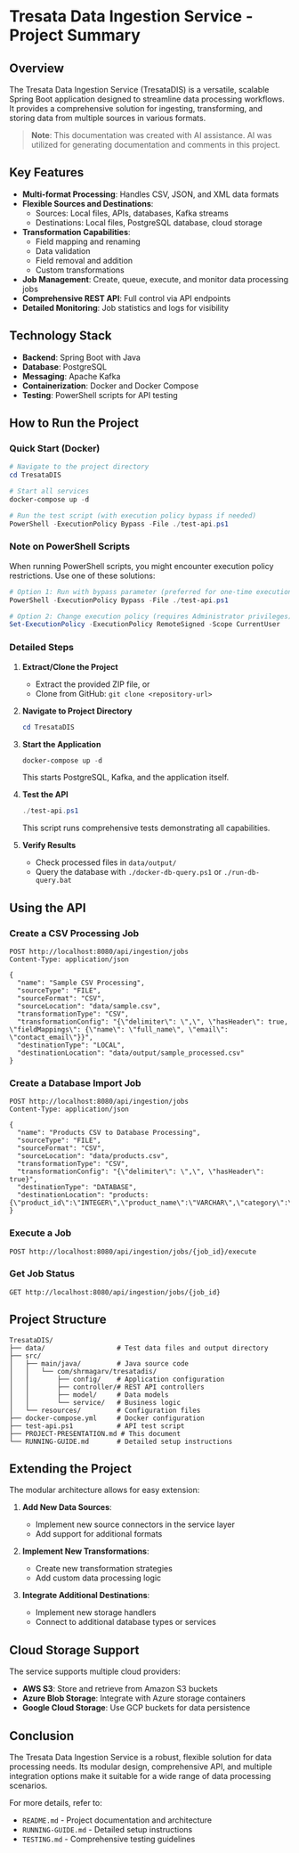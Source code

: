 # Tresata Data Ingestion Service - Project Summary

## Overview

The Tresata Data Ingestion Service (TresataDIS) is a versatile, scalable Spring Boot application designed to streamline data processing workflows. It provides a comprehensive solution for ingesting, transforming, and storing data from multiple sources in various formats.

> **Note**: This documentation was created with AI assistance. AI was utilized for generating documentation and comments in this project.

## Key Features

- **Multi-format Processing**: Handles CSV, JSON, and XML data formats
- **Flexible Sources and Destinations**:
  - Sources: Local files, APIs, databases, Kafka streams
  - Destinations: Local files, PostgreSQL database, cloud storage
- **Transformation Capabilities**:
  - Field mapping and renaming
  - Data validation
  - Field removal and addition
  - Custom transformations
- **Job Management**: Create, queue, execute, and monitor data processing jobs
- **Comprehensive REST API**: Full control via API endpoints
- **Detailed Monitoring**: Job statistics and logs for visibility

## Technology Stack

- **Backend**: Spring Boot with Java
- **Database**: PostgreSQL
- **Messaging**: Apache Kafka
- **Containerization**: Docker and Docker Compose
- **Testing**: PowerShell scripts for API testing

## How to Run the Project

### Quick Start (Docker)

```powershell
# Navigate to the project directory
cd TresataDIS

# Start all services
docker-compose up -d

# Run the test script (with execution policy bypass if needed)
PowerShell -ExecutionPolicy Bypass -File ./test-api.ps1
```

### Note on PowerShell Scripts

When running PowerShell scripts, you might encounter execution policy restrictions. Use one of these solutions:

```powershell
# Option 1: Run with bypass parameter (preferred for one-time execution)
PowerShell -ExecutionPolicy Bypass -File ./test-api.ps1

# Option 2: Change execution policy (requires Administrator privileges)
Set-ExecutionPolicy -ExecutionPolicy RemoteSigned -Scope CurrentUser
```

### Detailed Steps

1. **Extract/Clone the Project**
   - Extract the provided ZIP file, or
   - Clone from GitHub: `git clone <repository-url>`

2. **Navigate to Project Directory**
   ```powershell
   cd TresataDIS
   ```

3. **Start the Application**
   ```powershell
   docker-compose up -d
   ```
   This starts PostgreSQL, Kafka, and the application itself.

4. **Test the API**
   ```powershell
   ./test-api.ps1
   ```
   This script runs comprehensive tests demonstrating all capabilities.

5. **Verify Results**
   - Check processed files in `data/output/`
   - Query the database with `./docker-db-query.ps1` or `./run-db-query.bat`

## Using the API

### Create a CSV Processing Job

```http
POST http://localhost:8080/api/ingestion/jobs
Content-Type: application/json

{
  "name": "Sample CSV Processing",
  "sourceType": "FILE",
  "sourceFormat": "CSV",
  "sourceLocation": "data/sample.csv",
  "transformationType": "CSV",
  "transformationConfig": "{\"delimiter\": \",\", \"hasHeader\": true, \"fieldMappings\": {\"name\": \"full_name\", \"email\": \"contact_email\"}}",
  "destinationType": "LOCAL",
  "destinationLocation": "data/output/sample_processed.csv"
}
```

### Create a Database Import Job

```http
POST http://localhost:8080/api/ingestion/jobs
Content-Type: application/json

{
  "name": "Products CSV to Database Processing",
  "sourceType": "FILE",
  "sourceFormat": "CSV",
  "sourceLocation": "data/products.csv",
  "transformationType": "CSV",
  "transformationConfig": "{\"delimiter\": \",\", \"hasHeader\": true}",
  "destinationType": "DATABASE",
  "destinationLocation": "products:{\"product_id\":\"INTEGER\",\"product_name\":\"VARCHAR\",\"category\":\"VARCHAR\",\"price\":\"DOUBLE\",\"stock_quantity\":\"INTEGER\"}"
}
```

### Execute a Job

```http
POST http://localhost:8080/api/ingestion/jobs/{job_id}/execute
```

### Get Job Status

```http
GET http://localhost:8080/api/ingestion/jobs/{job_id}
```

## Project Structure

```
TresataDIS/
├── data/                  # Test data files and output directory
├── src/
│   ├── main/java/         # Java source code
│   │   └── com/shrmagarv/tresatadis/
│   │       ├── config/    # Application configuration
│   │       ├── controller/# REST API controllers
│   │       ├── model/     # Data models
│   │       └── service/   # Business logic
│   └── resources/         # Configuration files
├── docker-compose.yml     # Docker configuration
├── test-api.ps1           # API test script
├── PROJECT-PRESENTATION.md # This document
└── RUNNING-GUIDE.md       # Detailed setup instructions
```

## Extending the Project

The modular architecture allows for easy extension:

1. **Add New Data Sources**:
   - Implement new source connectors in the service layer
   - Add support for additional formats

2. **Implement New Transformations**:
   - Create new transformation strategies
   - Add custom data processing logic

3. **Integrate Additional Destinations**:
   - Implement new storage handlers
   - Connect to additional database types or services

## Cloud Storage Support

The service supports multiple cloud providers:

- **AWS S3**: Store and retrieve from Amazon S3 buckets
- **Azure Blob Storage**: Integrate with Azure storage containers
- **Google Cloud Storage**: Use GCP buckets for data persistence

## Conclusion

The Tresata Data Ingestion Service is a robust, flexible solution for data processing needs. Its modular design, comprehensive API, and multiple integration options make it suitable for a wide range of data processing scenarios.

For more details, refer to:
- `README.md` - Project documentation and architecture
- `RUNNING-GUIDE.md` - Detailed setup instructions
- `TESTING.md` - Comprehensive testing guidelines
